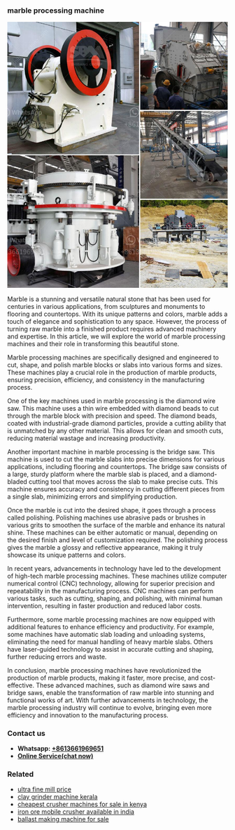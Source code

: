 <h3>marble processing machine</h3><img src='1708408329.jpg' alt=''><p>Marble is a stunning and versatile natural stone that has been used for centuries in various applications, from sculptures and monuments to flooring and countertops. With its unique patterns and colors, marble adds a touch of elegance and sophistication to any space. However, the process of turning raw marble into a finished product requires advanced machinery and expertise. In this article, we will explore the world of marble processing machines and their role in transforming this beautiful stone.</p><p>Marble processing machines are specifically designed and engineered to cut, shape, and polish marble blocks or slabs into various forms and sizes. These machines play a crucial role in the production of marble products, ensuring precision, efficiency, and consistency in the manufacturing process.</p><p>One of the key machines used in marble processing is the diamond wire saw. This machine uses a thin wire embedded with diamond beads to cut through the marble block with precision and speed. The diamond beads, coated with industrial-grade diamond particles, provide a cutting ability that is unmatched by any other material. This allows for clean and smooth cuts, reducing material wastage and increasing productivity.</p><p>Another important machine in marble processing is the bridge saw. This machine is used to cut the marble slabs into precise dimensions for various applications, including flooring and countertops. The bridge saw consists of a large, sturdy platform where the marble slab is placed, and a diamond-bladed cutting tool that moves across the slab to make precise cuts. This machine ensures accuracy and consistency in cutting different pieces from a single slab, minimizing errors and simplifying production.</p><p>Once the marble is cut into the desired shape, it goes through a process called polishing. Polishing machines use abrasive pads or brushes in various grits to smoothen the surface of the marble and enhance its natural shine. These machines can be either automatic or manual, depending on the desired finish and level of customization required. The polishing process gives the marble a glossy and reflective appearance, making it truly showcase its unique patterns and colors.</p><p>In recent years, advancements in technology have led to the development of high-tech marble processing machines. These machines utilize computer numerical control (CNC) technology, allowing for superior precision and repeatability in the manufacturing process. CNC machines can perform various tasks, such as cutting, shaping, and polishing, with minimal human intervention, resulting in faster production and reduced labor costs.</p><p>Furthermore, some marble processing machines are now equipped with additional features to enhance efficiency and productivity. For example, some machines have automatic slab loading and unloading systems, eliminating the need for manual handling of heavy marble slabs. Others have laser-guided technology to assist in accurate cutting and shaping, further reducing errors and waste.</p><p>In conclusion, marble processing machines have revolutionized the production of marble products, making it faster, more precise, and cost-effective. These advanced machines, such as diamond wire saws and bridge saws, enable the transformation of raw marble into stunning and functional works of art. With further advancements in technology, the marble processing industry will continue to evolve, bringing even more efficiency and innovation to the manufacturing process.</p><h3>Contact us</h3><ul><li><strong>Whatsapp:&nbsp;<a href="https://wa.me/8613661969651">+8613661969651</a></strong></li><li><a href="https://swt.shibang-china.com/?git&amp;zhl&amp;marble processing machine"><strong>Online Service(chat now)</strong></a></li></ul><h3>Related</h3><ul><li><a href='ultra fine mill price.md'>ultra fine mill price</a></li><li><a href='clay grinder machine kerala.md'>clay grinder machine kerala</a></li><li><a href='cheapest crusher machines for sale in kenya.md'>cheapest crusher machines for sale in kenya</a></li><li><a href='iron ore mobile crusher available in india.md'>iron ore mobile crusher available in india</a></li><li><a href='ballast making machine for sale.md'>ballast making machine for sale</a></li></ul>